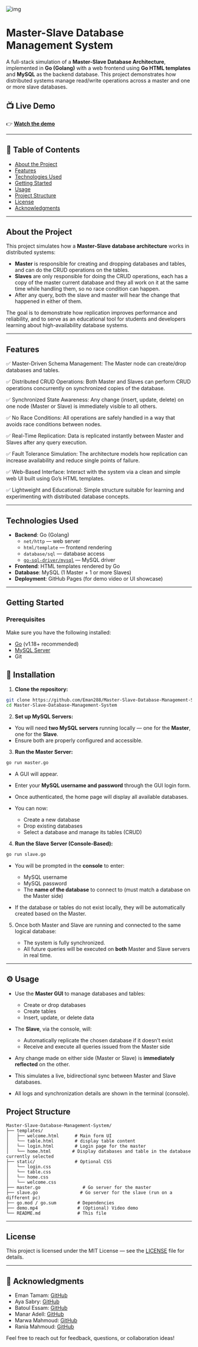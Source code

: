 ![img](demo.png)
# Master-Slave Database Management System

A full-stack simulation of a **Master-Slave Database Architecture**, implemented in **Go (Golang)** with a web frontend using **Go HTML templates** and **MySQL** as the backend database. This project demonstrates how distributed systems manage read/write operations across a master and one or more slave databases.

## 📺 Live Demo

👉 **[Watch the demo](https://eman288.github.io/Master-Slave-Database-Management-System/)**  

---

## 📖 Table of Contents

- [About the Project](#about-the-project)
- [Features](#features)
- [Technologies Used](#technologies-used)
- [Getting Started](#getting-started)
- [Usage](#usage)
- [Project Structure](#project-structure)
- [License](#license)
- [Acknowledgments](#Acknowledgments)

---

## About the Project

This project simulates how a **Master-Slave database architecture** works in distributed systems:

- **Master** is responsible for creating and dropping databases and tables, and can do the CRUD operations on the tables.
- **Slaves** are only responsible for doing the CRUD operations, each has a copy of the master current database and they all work on it at the same time while handling them, so no race condition can happen.
- After any query, both the slave and master will hear the change that happened in either  of them.

The goal is to demonstrate how replication improves performance and reliability, and to serve as an educational tool for students and developers learning about high-availability database systems.

---

## Features

✅ Master-Driven Schema Management: The Master node can create/drop databases and tables.

✅ Distributed CRUD Operations: Both Master and Slaves can perform CRUD operations concurrently on synchronized copies of the database.

✅ Synchronized State Awareness: Any change (insert, update, delete) on one node (Master or Slave) is immediately visible to all others.

✅ No Race Conditions: All operations are safely handled in a way that avoids race conditions between nodes.

✅ Real-Time Replication: Data is replicated instantly between Master and Slaves after any query execution.

✅ Fault Tolerance Simulation: The architecture models how replication can increase availability and reduce single points of failure.

✅ Web-Based Interface: Interact with the system via a clean and simple web UI built using Go’s HTML templates.

✅ Lightweight and Educational: Simple structure suitable for learning and experimenting with distributed database concepts.

---

## Technologies Used

- **Backend**: Go (Golang)
  - `net/http` — web server
  - `html/template` — frontend rendering
  - `database/sql` — database access
  - [`go-sql-driver/mysql`](https://github.com/go-sql-driver/mysql) — MySQL driver
- **Frontend**: HTML templates rendered by Go
- **Database**: MySQL (1 Master + 1 or more Slaves)
- **Deployment**: GitHub Pages (for demo video or UI showcase)

---

## Getting Started

### Prerequisites

Make sure you have the following installed:

- [Go](https://golang.org/dl/) (v1.18+ recommended)
- [MySQL Server](https://dev.mysql.com/downloads/mysql/)
- Git

## 🚀 Installation

1. **Clone the repository:**

```bash
git clone https://github.com/Eman288/Master-Slave-Database-Management-System.git
cd Master-Slave-Database-Management-System
```

2. **Set up MySQL Servers:**

* You will need **two MySQL servers** running locally — one for the **Master**, one for the **Slave**.
* Ensure both are properly configured and accessible.

3. **Run the Master Server:**

```bash
go run master.go
```

* A GUI will appear.
* Enter your **MySQL username and password** through the GUI login form.
* Once authenticated, the home page will display all available databases.
* You can now:

  * Create a new database
  * Drop existing databases
  * Select a database and manage its tables (CRUD)

4. **Run the Slave Server (Console-Based):**

```bash
go run slave.go
```

* You will be prompted in the **console** to enter:

  * MySQL username
  * MySQL password
  * The **name of the database** to connect to (must match a database on the Master side)
* If the database or tables do not exist locally, they will be automatically created based on the Master.

5. Once both Master and Slave are running and connected to the same logical database:

   * The system is fully synchronized.
   * All future queries will be executed on **both** Master and Slave servers in real time.

---

## ⚙️ Usage

* Use the **Master GUI** to manage databases and tables:

  * Create or drop databases
  * Create tables
  * Insert, update, or delete data
    
* The **Slave**, via the console, will:

  * Automatically replicate the chosen database if it doesn’t exist
  * Receive and execute all queries issued from the Master side
* Any change made on either side (Master or Slave) is **immediately reflected** on the other.
* This simulates a live, bidirectional sync between Master and Slave databases.
* All logs and synchronization details are shown in the terminal (console).

## Project Structure

```
Master-Slave-Database-Management-System/
├── templates/
│   ├── welcome.html      # Main form UI
│   └── table.html        # display table content
│   └── login.html        # Login page for the master
│   └── home.html        # Display databases and table in the database currently selected
├── static/               # Optional CSS
│   └── login.css
│   └── table.css
│   └── home.css
│   └── welcome.css
├── master.go                # Go server for the master
├── slave.go                # Go server for the slave (run on a different pc)
├── go.mod / go.sum        # Dependencies
├── demo.mp4               # (Optional) Video demo
└── README.md              # This file
```

---

## License

This project is licensed under the MIT License — see the [LICENSE](LICENSE) file for details.

---

## 🙌 Acknowledgments

* Eman Tamam: [GitHub](https://github.com/Eman288)
* Aya Sabry: [GitHub](https://github.com/ayasabry36)
* Batoul Essam: [GitHub](https://github.com/Batoul810)
* Manar Adell: [GitHub](https://github.com/Manaradell)
* Marwa Mahmoud: [GitHub](https://github.com/MarwaMahmoud44)
* Rania Mahmoud: [GitHub](https://github.com/RaniaMahmoud1111)

Feel free to reach out for feedback, questions, or collaboration ideas!

